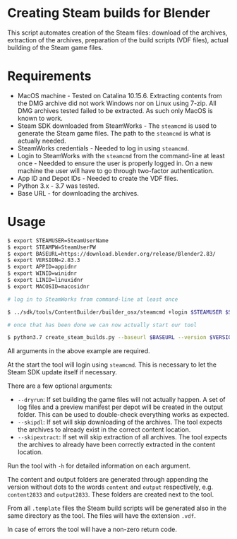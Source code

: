 Creating Steam builds for Blender
=================================

This script automates creation of the Steam files: download of the archives,
extraction of the archives, preparation of the build scripts (VDF files), actual
building of the Steam game files.

Requirements
============

* MacOS machine - Tested on Catalina 10.15.6. Extracting contents from the DMG
  archive did not work Windows nor on Linux using 7-zip. All DMG archives tested
  failed to be extracted. As such only MacOS is known to work.
* Steam SDK downloaded from SteamWorks - The `steamcmd` is used to generate the
  Steam game files. The path to the `steamcmd` is what is actually needed.
* SteamWorks credentials - Needed to log in using `steamcmd`.
* Login to SteamWorks with the `steamcmd` from the command-line at least once -
  Needded to ensure the user is properly logged in. On a new machine the user
  will have to go through two-factor authentication.
* App ID and Depot IDs - Needed to create the VDF files.
* Python 3.x - 3.7 was tested.
* Base URL - for downloading the archives.

Usage
=====

```bash
$ export STEAMUSER=SteamUserName
$ export STEAMPW=SteamUserPW
$ export BASEURL=https://download.blender.org/release/Blender2.83/
$ export VERSION=2.83.3
$ export APPID=appidnr
$ export WINID=winidnr
$ export LINID=linuxidnr
$ export MACOSID=macosidnr

# log in to SteamWorks from command-line at least once

$ ../sdk/tools/ContentBuilder/builder_osx/steamcmd +login $STEAMUSER $STEAMPW

# once that has been done we can now actually start our tool

$ python3.7 create_steam_builds.py --baseurl $BASEURL --version $VERSION --appid $APPID --winid $WINID --linuxid $LINID --macosid $MACOSID --steamuser $STEAMUSER --steampw $STEAMPW --steamcmd ../sdk/tools/ContentBuilder/builder_osx/steamcmd
```

All arguments in the above example are required.

At the start the tool will login using `steamcmd`. This is necessary to let the
Steam SDK update itself if necessary.

There are a few optional arguments:

* `--dryrun`: If set building the game files will not actually happen. A set of
  log files and a preview manifest per depot will be created in the output folder.
  This can be used to double-check everything works as expected.
* `--skipdl`: If set will skip downloading of the archives. The tool expects the
  archives to already exist in the correct content location.
* `--skipextract`: If set will skip extraction of all archives. The tool expects
  the archives to already have been correctly extracted in the content location.

Run the tool with `-h` for detailed information on each argument.

The content and output folders are generated through appending the version
without dots to the words `content` and `output` respectively, e.g. `content2833`
and `output2833`. These folders are created next to the tool.

From all `.template` files the Steam build scripts will be generated also in the
same directory as the tool. The files will have the extension `.vdf`.

In case of errors the tool will have a non-zero return code.